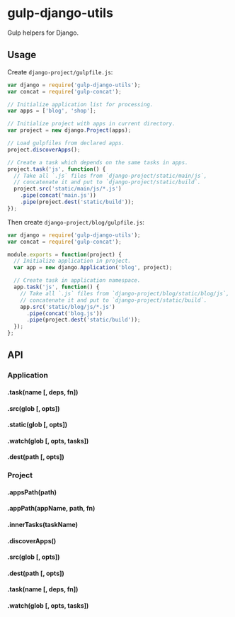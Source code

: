 # gulp-django-utils

Gulp helpers for Django.

## Usage

Create `django-project/gulpfile.js`:

```js
var django = require('gulp-django-utils');
var concat = require('gulp-concat');

// Initialize application list for processing.
var apps = ['blog', 'shop'];

// Initialize project with apps in current directory.
var project = new django.Project(apps);

// Load gulpfiles from declared apps.
project.discoverApps();

// Create a task which depends on the same tasks in apps.
project.task('js', function() {
  // Take all `.js` files from `django-project/static/main/js`,
  // concatenate it and put to `django-project/static/build`.
  project.src('static/main/js/*.js')
    .pipe(concat('main.js'))
    .pipe(project.dest('static/build'));
});
```

Then create `django-project/blog/gulpfile.js`:

```js
var django = require('gulp-django-utils');
var concat = require('gulp-concat');

module.exports = function(project) {
  // Initialize application in project.
  var app = new django.Application('blog', project);

  // Create task in application namespace.
  app.task('js', function() {
    // Take all `.js` files from `django-project/blog/static/blog/js`,
    // concatenate it and put to `django-project/static/build`.
    app.src('static/blog/js/*.js')
      .pipe(concat('blog.js'))
      .pipe(project.dest('static/build'));
  });
};
```

## API

### Application

#### .task(name [, deps, fn])

#### .src(glob [, opts])

#### .static(glob [, opts])

#### .watch(glob [, opts, tasks])

#### .dest(path [, opts])

### Project

#### .appsPath(path)

#### .appPath(appName, path, fn)

#### .innerTasks(taskName)

#### .discoverApps()

#### .src(glob [, opts])

#### .dest(path [, opts])

#### .task(name [, deps, fn])

#### .watch(glob [, opts, tasks])
